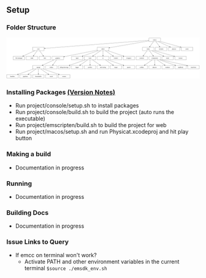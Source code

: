 ## Setup

### Folder Structure
<img src="../screenshots/directory-diagram.png">

### Installing Packages [(Version Notes)](markdowns/versions.md)
- Run project/console/setup.sh to install packages
- Run project/console/build.sh to build the project (auto runs the executable)
- Run project/emscripten/build.sh to build the project for web
- Run project/macos/setup.sh and run Physicat.xcodeproj and hit play button

### Making a build
- Documentation in progress

### Running
- Documentation in progress

### Building Docs
- Documentation in progress

### Issue Links to Query

- If emcc on terminal won't work?
    - Activate PATH and other environment variables in the current terminal `` $source ./emsdk_env.sh ``
